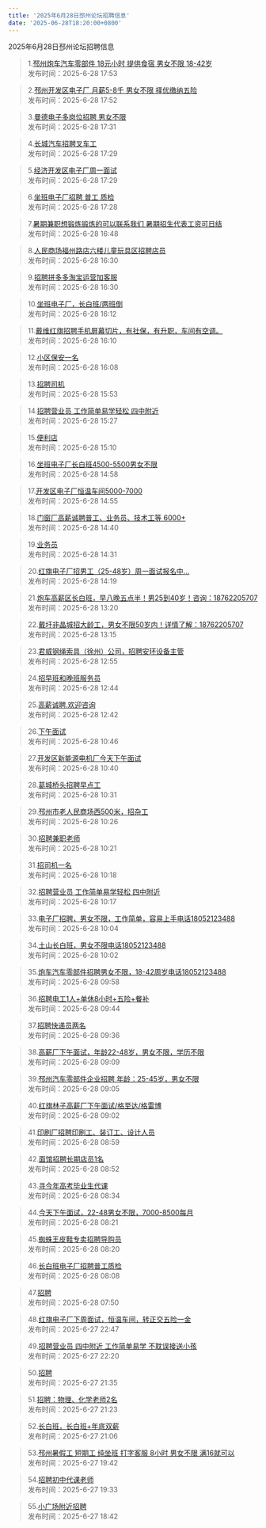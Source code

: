 ```yaml
---
title: '2025年6月28日邳州论坛招聘信息'
date: '2025-06-28T18:20:00+0800'
---
```

2025年6月28日邳州论坛招聘信息
<!--more-->
>1.[邳州炮车汽车零部件 18元小时 提供食宿 男女不限 18-42岁](https://www.pzzc.net/forum.php?mod=viewthread&tid=10524820)<br>
>发布时间：2025-6-28 17:53

>2.[邳州开发区电子厂 月薪5-8千 男女不限 择优缴纳五险](https://www.pzzc.net/forum.php?mod=viewthread&tid=10524819)<br>
>发布时间：2025-6-28 17:52

>3.[曼德电子多岗位招聘 男女不限](https://www.pzzc.net/forum.php?mod=viewthread&tid=10524812)<br>
>发布时间：2025-6-28 17:31

>4.[长城汽车招聘叉车工](https://www.pzzc.net/forum.php?mod=viewthread&tid=10524811)<br>
>发布时间：2025-6-28 17:29

>5.[经济开发区电子厂周一面试](https://www.pzzc.net/forum.php?mod=viewthread&tid=10524810)<br>
>发布时间：2025-6-28 17:29

>6.[坐班电子厂招聘 普工 质检](https://www.pzzc.net/forum.php?mod=viewthread&tid=10524808)<br>
>发布时间：2025-6-28 17:28

>7.[暑期兼职想锻炼锻炼的可以联系我们 暑期招生代表工资可日结](https://www.pzzc.net/forum.php?mod=viewthread&tid=10524802)<br>
>发布时间：2025-6-28 16:48

>8.[人民商场福州路店六楼儿童玩具区招聘店员](https://www.pzzc.net/forum.php?mod=viewthread&tid=10524798)<br>
>发布时间：2025-6-28 16:30

>9.[招聘拼多多淘宝运营加客服](https://www.pzzc.net/forum.php?mod=viewthread&tid=10524796)<br>
>发布时间：2025-6-28 16:30

>10.[坐班电子厂，长白班/两班倒](https://www.pzzc.net/forum.php?mod=viewthread&tid=10524795)<br>
>发布时间：2025-6-28 16:12

>11.[戴维红旗招聘手机屏幕切片，有社保，有升职，车间有空调。](https://www.pzzc.net/forum.php?mod=viewthread&tid=10524793)<br>
>发布时间：2025-6-28 16:10

>12.[小区保安一名](https://www.pzzc.net/forum.php?mod=viewthread&tid=10524792)<br>
>发布时间：2025-6-28 16:08

>13.[招聘司机](https://www.pzzc.net/forum.php?mod=viewthread&tid=10524788)<br>
>发布时间：2025-6-28 15:53

>14.[招聘营业员 工作简单易学轻松 四中附近](https://www.pzzc.net/forum.php?mod=viewthread&tid=10524785)<br>
>发布时间：2025-6-28 15:27

>15.[便利店](https://www.pzzc.net/forum.php?mod=viewthread&tid=10524783)<br>
>发布时间：2025-6-28 15:10

>16.[坐班电子厂长白班4500-5500男女不限](https://www.pzzc.net/forum.php?mod=viewthread&tid=10524780)<br>
>发布时间：2025-6-28 14:58

>17.[开发区电子厂恒温车间5000-7000](https://www.pzzc.net/forum.php?mod=viewthread&tid=10524779)<br>
>发布时间：2025-6-28 14:55

>18.[门窗厂高薪诚聘普工、业务员、技术工等  6000+](https://www.pzzc.net/forum.php?mod=viewthread&tid=10524776)<br>
>发布时间：2025-6-28 14:40

>19.[业务员](https://www.pzzc.net/forum.php?mod=viewthread&tid=10524773)<br>
>发布时间：2025-6-28 14:31

>20.[红旗电子厂招男工（25-48岁）周一面试报名中…](https://www.pzzc.net/forum.php?mod=viewthread&tid=10524770)<br>
>发布时间：2025-6-28 14:19

>21.[炮车高薪区长白班，早八晚五点半！男25到40岁！咨询：18762205707](https://www.pzzc.net/forum.php?mod=viewthread&tid=10524759)<br>
>发布时间：2025-6-28 13:20

>22.[戴圩非晶城招大龄工，男女不限50岁内！详情了解：18762205707](https://www.pzzc.net/forum.php?mod=viewthread&tid=10524757)<br>
>发布时间：2025-6-28 13:15

>23.[君威钢绳索具（徐州）公司，招聘安环设备主管](https://www.pzzc.net/forum.php?mod=viewthread&tid=10524749)<br>
>发布时间：2025-6-28 12:55

>24.[招早班和晚班服务员](https://www.pzzc.net/forum.php?mod=viewthread&tid=10524746)<br>
>发布时间：2025-6-28 12:44

>25.[高薪诚聘.欢迎咨询](https://www.pzzc.net/forum.php?mod=viewthread&tid=10524745)<br>
>发布时间：2025-6-28 12:42

>26.[下午面试](https://www.pzzc.net/forum.php?mod=viewthread&tid=10524731)<br>
>发布时间：2025-6-28 10:46

>27.[开发区新能源电机厂今天下午面试](https://www.pzzc.net/forum.php?mod=viewthread&tid=10524728)<br>
>发布时间：2025-6-28 10:40

>28.[葛城桥头招聘早点工](https://www.pzzc.net/forum.php?mod=viewthread&tid=10524725)<br>
>发布时间：2025-6-28 10:31

>29.[邳州市老人民商场西500米，招杂工](https://www.pzzc.net/forum.php?mod=viewthread&tid=10524724)<br>
>发布时间：2025-6-28 10:26

>30.[招聘兼职老师](https://www.pzzc.net/forum.php?mod=viewthread&tid=10524721)<br>
>发布时间：2025-6-28 10:21

>31.[招司机一名](https://www.pzzc.net/forum.php?mod=viewthread&tid=10524720)<br>
>发布时间：2025-6-28 10:18

>32.[招聘营业员 工作简单易学轻松 四中附近](https://www.pzzc.net/forum.php?mod=viewthread&tid=10524718)<br>
>发布时间：2025-6-28 10:17

>33.[电子厂招聘，男女不限，工作简单，容易上手电话18052123488](https://www.pzzc.net/forum.php?mod=viewthread&tid=10524712)<br>
>发布时间：2025-6-28 10:04

>34.[土山长白班，男女不限电话18052123488](https://www.pzzc.net/forum.php?mod=viewthread&tid=10524709)<br>
>发布时间：2025-6-28 10:02

>35.[炮车汽车零部件招聘男女不限，18-42周岁电话18052123488](https://www.pzzc.net/forum.php?mod=viewthread&tid=10524708)<br>
>发布时间：2025-6-28 09:58

>36.[招聘电工1人+单休8小时+五险+餐补](https://www.pzzc.net/forum.php?mod=viewthread&tid=10524705)<br>
>发布时间：2025-6-28 09:44

>37.[招聘快递员两名](https://www.pzzc.net/forum.php?mod=viewthread&tid=10524700)<br>
>发布时间：2025-6-28 09:36

>38.[高薪厂下午面试，年龄22-48岁，男女不限，学历不限](https://www.pzzc.net/forum.php?mod=viewthread&tid=10524686)<br>
>发布时间：2025-6-28 09:09

>39.[邳州汽车零部件企业招聘 年龄：25-45岁，男女不限](https://www.pzzc.net/forum.php?mod=viewthread&tid=10524685)<br>
>发布时间：2025-6-28 09:05

>40.[红旗林子高薪厂下午面试/格至达/格雷博](https://www.pzzc.net/forum.php?mod=viewthread&tid=10524684)<br>
>发布时间：2025-6-28 09:02

>41.[印刷厂招聘印刷工、装订工、设计人员](https://www.pzzc.net/forum.php?mod=viewthread&tid=10524683)<br>
>发布时间：2025-6-28 08:59

>42.[面馆招聘长期店员1名](https://www.pzzc.net/forum.php?mod=viewthread&tid=10524681)<br>
>发布时间：2025-6-28 08:52

>43.[寻今年高考毕业生代课](https://www.pzzc.net/forum.php?mod=viewthread&tid=10524676)<br>
>发布时间：2025-6-28 08:34

>44.[今天下午面试，22-48男女不限，7000-8500每月](https://www.pzzc.net/forum.php?mod=viewthread&tid=10524671)<br>
>发布时间：2025-6-28 08:21

>45.[蜘蛛王皮鞋专卖招聘导购员](https://www.pzzc.net/forum.php?mod=viewthread&tid=10524670)<br>
>发布时间：2025-6-28 08:20

>46.[长白班电子厂招聘普工质检](https://www.pzzc.net/forum.php?mod=viewthread&tid=10524667)<br>
>发布时间：2025-6-28 08:08

>47.[招聘](https://www.pzzc.net/forum.php?mod=viewthread&tid=10524660)<br>
>发布时间：2025-6-28 07:50

>48.[红旗电子厂下周面试，恒温车间，转正交五险一金](https://www.pzzc.net/forum.php?mod=viewthread&tid=10524643)<br>
>发布时间：2025-6-27 22:47

>49.[招聘营业员 四中附近 工作简单易学 不耽误接送小孩](https://www.pzzc.net/forum.php?mod=viewthread&tid=10524638)<br>
>发布时间：2025-6-27 22:20

>50.[招聘](https://www.pzzc.net/forum.php?mod=viewthread&tid=10524626)<br>
>发布时间：2025-6-27 21:35

>51.[招聘：物理、化学老师2名](https://www.pzzc.net/forum.php?mod=viewthread&tid=10524623)<br>
>发布时间：2025-6-27 21:23

>52.[长白班，长白班+年底双薪](https://www.pzzc.net/forum.php?mod=viewthread&tid=10524622)<br>
>发布时间：2025-6-27 21:06

>53.[邳州暑假工 短期工 纯坐班 打字客服 8小时 男女不限 满16就可以](https://www.pzzc.net/forum.php?mod=viewthread&tid=10524615)<br>
>发布时间：2025-6-27 19:42

>54.[招聘初中代课老师](https://www.pzzc.net/forum.php?mod=viewthread&tid=10524614)<br>
>发布时间：2025-6-27 19:33

>55.[小广场附近招聘](https://www.pzzc.net/forum.php?mod=viewthread&tid=10524607)<br>
>发布时间：2025-6-27 18:42

